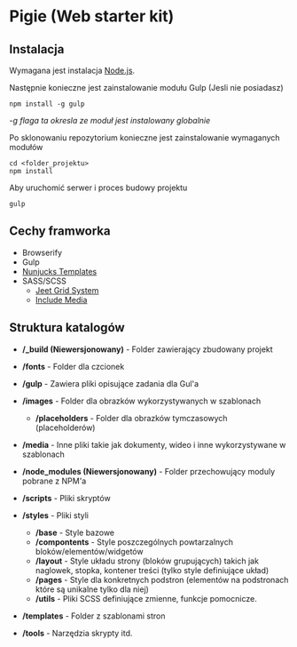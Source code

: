 # Pigie (Web starter kit)

## Instalacja

Wymagana jest instalacja [Node.js](https://nodejs.org/).

Następnie konieczne jest zainstalowanie modułu Gulp (Jesli nie posiadasz)

```
npm install -g gulp
```
_-g flaga ta okresla ze moduł jest instalowany globalnie_

Po sklonowaniu repozytorium konieczne jest zainstalowanie wymaganych modułów
```
cd <folder_projektu>
npm install
```

Aby uruchomić serwer i proces budowy projektu
```
gulp
```

## Cechy framworka
- Browserify
- Gulp
- [Nunjucks Templates](https://mozilla.github.io/nunjucks/)
- SASS/SCSS
    - [Jeet Grid System](http://jeet.gs)
    - [Include Media](http://include-media.com/)

## Struktura katalogów

- **/_build (Niewersjonowany)** - Folder zawierający zbudowany projekt
- **/fonts** - Folder dla czcionek
- **/gulp** - Zawiera pliki opisujące zadania dla Gul\'a
- **/images** - Folder dla obrazków wykorzystywanych w szablonach

    - **/placeholders** - Folder dla obrazków tymczasowych (placeholderów)
- **/media** - Inne pliki takie jak dokumenty, wideo i inne wykorzystywane w szablonach
- **/node_modules (Niewersjonowany)** - Folder przechowujący moduly pobrane z NPM'a
- **/scripts** - Pliki skryptów
- **/styles** - Pliki styli
    - **/base** - Style bazowe
    - **/compontents** - Style poszczególnych powtarzalnych bloków/elementów/widgetów
    - **/layout** -  Style układu strony (bloków grupujących) takich jak naglowek, stopka, kontener treści (tylko style definiujące układ)
    - **/pages** - Style dla konkretnych podstron (elementów na podstronach które są unikalne tylko dla niej)
    - **/utils** - Pliki SCSS definiujące zmienne, funkcje pomocnicze.
- **/templates** - Folder z szablonami stron
- **/tools** - Narzędzia skrypty itd.
